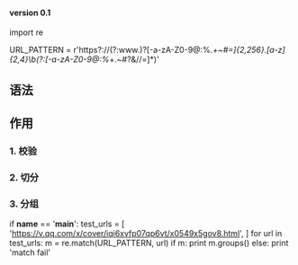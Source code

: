 #### version 0.1


import re


URL_PATTERN = r'https?:\/\/(?:www\.)?[-a-zA-Z0-9@:%._\+~#=]{2,256}\.[a-z]{2,4}\b(?:[-a-zA-Z0-9@:%_\+.~#?&//=]*)'

## 语法


## 作用

### 1. 校验

### 2. 切分

### 3. 分组


if __name__ == '__main__':
    test_urls = [
        'https://v.qq.com/x/cover/iqi6xvfp07qp6vt/x0549x5gov8.html',
    ]
    for url in test_urls:
        m = re.match(URL_PATTERN, url)
        if m:
            print m.groups()
        else:
            print 'match fail'
